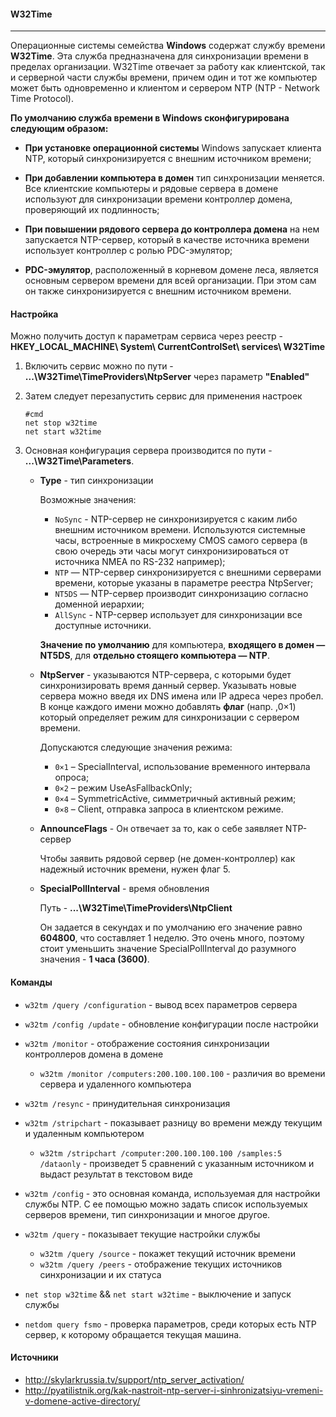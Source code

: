 #### W32Time

---

Операционные системы семейства **Windows** содержат службу времени **W32Time**. Эта служба предназначена для синхронизации времени в пределах организации. W32Time отвечает за работу как клиентской, так и серверной части службы времени, причем один и тот же компьютер может быть одновременно и клиентом и сервером NTP (NTP - Network Time Protocol).



**По умолчанию служба времени в Windows сконфигурирована следующим образом:**

* **При установке операционной системы** Windows запускает клиента NTP, который синхронизируется с внешним источником времени;

* **При добавлении компьютера в домен** тип синхронизации меняется. Все клиентские компьютеры и рядовые сервера в домене используют для синхронизации времени контроллер домена, проверяющий их подлинность;

* **При повышении рядового сервера до контроллера домена** на нем запускается NTP-сервер, который в качестве источника времени использует контроллер с ролью PDC-эмулятор;

* **PDC-эмулятор**, расположенный в корневом домене леса, является основным сервером времени для всей организации. При этом сам он также синхронизируется с внешним источником времени.





#### Настройка

Можно получить доступ к параметрам сервиса через реестр - **HKEY_LOCAL_MACHINE\ System\ CurrentControlSet\ services\ W32Time**



1. Включить сервис можно по пути - **...\W32Time\TimeProviders\NtpServer** через параметр **"Enabled"**

2. Затем следует перезапустить сервис для применения настроек

   ```
   #cmd
   net stop w32time
   net start w32time
   ```

3. Основная конфигурация сервера производится по пути - **...\W32Time\Parameters**.

   * **Type** - тип синхронизации

     Возможные значения:

     * `NoSync` - NTP-сервер не синхронизируется с каким либо внешним источником времени. Используются системные часы, встроенные в микросхему CMOS самого сервера (в свою очередь эти часы могут синхронизироваться от источника NMEA по RS-232 например);
     * `NTP` — NTP-сервер синхронизируется с внешними серверами времени, которые указаны в параметре реестра NtpServer;
     * `NT5DS` —  NTP-сервер производит синхронизацию согласно доменной иерархии;
     * `AllSync` - NTP-сервер использует для синхронизации все доступные источники.

     **Значение по умолчанию** для компьютера, **входящего в домен — NT5DS**, для **отдельно стоящего компьютера —  NTP**.

     

   * **NtpServer** - указываются NTP-сервера, с которыми будет синхронизировать время данный сервер. Указывать новые сервера можно введя их DNS имена или IP адреса через пробел. В конце каждого имени можно добавлять **флаг** (напр. ,0×1) который определяет режим для синхронизации с сервером времени. 

     Допускаются следующие значения режима:

     * `0×1` – SpecialInterval, использование временного интервала опроса;
     * `0×2` – режим UseAsFallbackOnly;
     * `0×4` – SymmetricActive, симметричный активный режим;
     * `0×8` – Client, отправка запроса в клиентском режиме.

     

   * **AnnounceFlags** - Он отвечает за то, как о себе заявляет NTP-сервер

     Чтобы заявить рядовой сервер (не домен-контроллер) как надежный источник времени, нужен флаг 5.

     

   * **SpecialPollInterval** - время обновления

     Путь - **...\W32Time\TimeProviders\NtpClient**

     Он задается в секундах и по умолчанию его значение равно **604800**, что составляет 1 неделю. Это очень много, поэтому стоит уменьшить значение SpecialPollInterval до разумного значения - **1 часа (3600)**.









#### Команды

* `w32tm /query /configuration` - вывод всех параметров сервера
* `w32tm /config /update` - обновление конфигурации после настройки
* `w32tm /monitor` - отображение состояния синхронизации контроллеров домена в домене
  * `w32tm /monitor /computers:200.100.100.100` - различия во времени сервера и удаленного компьютера
* `w32tm /resync` - принудительная синхронизация
* `w32tm /stripchart` - показывает разницу во времени между текущим и удаленным компьютером
  * `w32tm /stripchart /computer:200.100.100.100 /samples:5 /dataonly` - произведет 5 сравнений с указанным источником и выдаст результат в текстовом виде
* `w32tm /config` - это основная команда, используемая для настройки службы NTP. С ее помощью можно задать список используемых серверов времени, тип синхронизации и многое другое.
* `w32tm /query` - показывает текущие настройки службы
  * `w32tm /query /source` - покажет текущий источник времени
  * `w32tm /query /peers` - отображение текущих источников синхронизации и их статуса



* `net stop w32time` && `net start w32time` - выключение и запуск службы



* `netdom query fsmo` - проверка параметров, среди которых есть NTP сервер, к которому обращается текущая машина.





#### Источники

* http://skylarkrussia.tv/support/ntp_server_activation/
* http://pyatilistnik.org/kak-nastroit-ntp-server-i-sinhronizatsiyu-vremeni-v-domene-active-directory/
